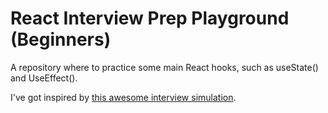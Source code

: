 # React Interview Prep Playground (Beginners)

A repository where to practice some main React hooks, such as useState() and UseEffect().

I've got inspired by [this awesome interview simulation](https://www.youtube.com/watch?v=gnkrDse9QKc&t=161s).
